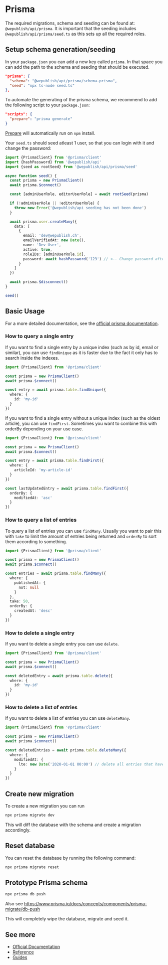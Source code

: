 # Prisma

The required migrations, schema and seeding can be found at: `@wepublish/api/prisma`.
It is important that the seeding includes `@wepublish/api/prisma/seed.ts` as this sets up all the required roles.

## Setup schema generation/seeding

In your `package.json` you can add a new key called `prisma`.
In that space you can add the path to the schema and seeding that should be executed.

```json
"prisma": {
  "schema": "@wepublish/api/prisma/schema.prisma",
  "seed": "npx ts-node seed.ts"
},
```

To automate the generating of the prisma schema, we recommend to add the following script to your `package.json`:

```json
"scripts": {
  "prepare": "prisma generate"
}
```

[Prepare](https://docs.npmjs.com/cli/v8/using-npm/scripts#prepare-and-prepublish) will automatically run on `npm` install.

Your `seed.ts` should seed atleast 1 user, so that you can login with it and change the password:

```typescript
import {PrismaClient} from '@prisma/client'
import {hashPassword} from '@wepublish/api'
import {seed as rootSeed} from '@wepublish/api/prisma/seed'

async function seed() {
  const prisma = new PrismaClient()
  await prisma.$connect()

  const [adminUserRole, editorUserRole] = await rootSeed(prisma)

  if (!adminUserRole || !editorUserRole) {
    throw new Error('@wepublish/api seeding has not been done')
  }

  await prisma.user.createMany({
    data: [
      {
        email: 'dev@wepublish.ch',
        emailVerifiedAt: new Date(),
        name: 'Dev User',
        active: true,
        roleIDs: [adminUserRole.id],
        password: await hashPassword('123') // <-- Change password after first login
      }
    ]
  })

  await prisma.$disconnect()
}

seed()
```

## Basic Usage

For a more detailed documentation, see the [official prisma documentation](https://www.prisma.io/docs/concepts/components/prisma-client).

### How to query a single entry

If you want to find a single entry by a unique index (such as by id, email or similar), you can use `findUnique` as it is faster due to the fact it only has to search inside the indexes.

```typescript
import {PrismaClient} from '@prisma/client'

const prisma = new PrismaClient()
await prisma.$connect()

const entry = await prisma.table.findUnique({
  where: {
    id: 'my-id'
  }
})
```

If you want to find a single entry without a unique index (such as the oldest article), you can use `findFirst`.
Sometimes you want to combine this with orderBy depending on your use case.

```typescript
import {PrismaClient} from '@prisma/client'

const prisma = new PrismaClient()
await prisma.$connect()

const entry = await prisma.table.findFirst({
  where: {
    articleId: 'my-article-id'
  }
})

const lastUpdatedEntry = await prisma.table.findFirst({
  orderBy: {
    modifiedAt: 'asc'
  }
})
```

### How to query a list of entries

To query a list of entries you can use `findMany`. Usually you want to pair this with `take` to limit the amount of entries being returned and `orderBy` to sort them according to something.

```typescript
import {PrismaClient} from '@prisma/client'

const prisma = new PrismaClient()
await prisma.$connect()

const entries = await prisma.table.findMany({
  where: {
    publishedAt: {
      not: null
    }
  },
  take: 50,
  orderBy: {
    createdAt: 'desc'
  }
})
```

### How to delete a single entry

If you want to delete a single entry you can use `delete`.

```typescript
import {PrismaClient} from '@prisma/client'

const prisma = new PrismaClient()
await prisma.$connect()

const deletedEntry = await prisma.table.delete({
  where: {
    id: 'my-id'
  }
})
```

### How to delete a list of entries

If you want to delete a list of entries you can use `deleteMany`.

```typescript
import {PrismaClient} from '@prisma/client'

const prisma = new PrismaClient()
await prisma.$connect()

const deletedEntries = await prisma.table.deleteMany({
  where: {
    modifiedAt: {
      lte: new Date('2020-01-01 00:00') // delete all entries that haven't been updated since January 1st 2020
    }
  }
})
```

## Create new migration

To create a new migration you can run

```sh
npx prisma migrate dev
```

This will diff the database with the schema and create a migration accordingly.

## Reset database

You can reset the database by running the following command:

```sh
npx prisma migrate reset
```

## Prototype Prisma schema
```sh
npx prisma db push
```

Also see https://www.prisma.io/docs/concepts/components/prisma-migrate/db-push

This will completely wipe the database, migrate and seed it.

## See more

- [Official Documentation](https://www.prisma.io/docs/concepts)
- [Reference](https://www.prisma.io/docs/reference)
- [Guides](https://www.prisma.io/docs/guides)
